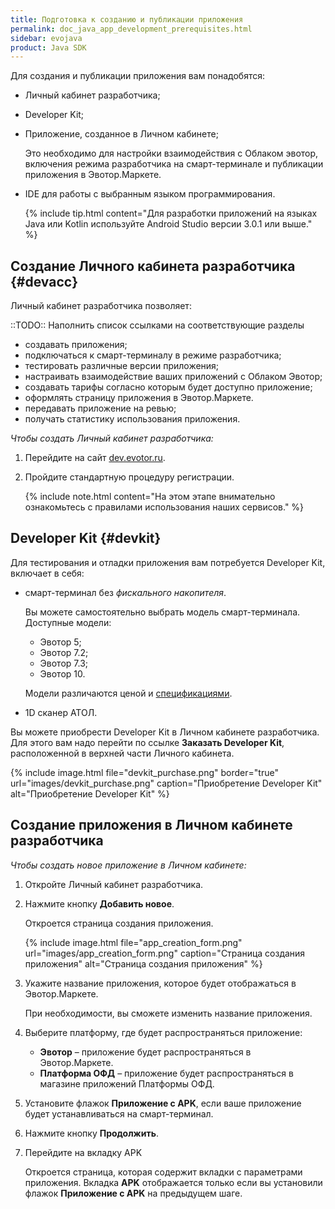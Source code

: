 ```yaml
---
title: Подготовка к созданию и публикации приложения
permalink: doc_java_app_development_prerequisites.html
sidebar: evojava
product: Java SDK
---
```


Для создания и публикации приложения вам понадобятся:

* Личный кабинет разработчика;
* Developer Kit;
* Приложение, созданное в Личном кабинете;

  Это необходимо для настройки взаимодействия с Облаком эвотор, включения режима разработчика на смарт-терминале и публикации приложения в Эвотор.Маркете.

* IDE для работы с выбранным языком программирования.

   {% include tip.html content="Для разработки приложений на языках Java или Kotlin используйте Android Studio версии 3.0.1 или выше." %}

## Создание Личного кабинета разработчика {#devacc}

Личный кабинет разработчика позволяет:

::TODO:: Наполнить список ссылками на соответствующие разделы

* создавать приложения;
* подключаться к смарт-терминалу в режиме разработчика;
* тестировать различные версии приложения;
* настраивать взаимодействие ваших приложений с Облаком Эвотор;
* создавать тарифы согласно которым будет доступно приложение;
* оформлять страницу приложения в Эвотор.Маркете.
* передавать приложение на ревью;
* получать статистику использования приложения.

*Чтобы создать Личный кабинет разработчика:*

1. Перейдите на сайт [dev.evotor.ru](https://dev.evotor.ru).
2. Пройдите стандартную процедуру регистрации.

   {% include note.html content="На этом этапе внимательно ознакомьтесь с правилами использования наших сервисов." %}

## Developer Kit {#devkit}

Для тестирования и отладки приложения вам потребуется Developer Kit, включает в себя:

* смарт-терминал без *фискального накопителя*.

   Вы можете самостоятельно выбрать модель смарт-терминала. Доступные модели:

   * Эвотор 5;
   * Эвотор 7.2;
   * Эвотор 7.3;
   * Эвотор 10.

   Модели различаются ценой и [спецификациями](./ссылканаразделсоспецификациямиустройств.).

* 1D сканер АТОЛ.

Вы можете приобрести Developer Kit в Личном кабинете разработчика. Для этого вам надо перейти по ссылке **Заказать Developer Kit**, расположенной в верхней части Личного кабинета.

{% include image.html file="devkit_purchase.png" border="true" url="images/devkit_purchase.png" caption="Приобретение Developer Kit" alt="Приобретение Developer Kit" %}

## Создание приложения в Личном кабинете разработчика

*Чтобы создать новое приложение в Личном кабинете:*

1. Откройте Личный кабинет разработчика.
2. Нажмите кнопку **Добавить новое**.

   Откроется страница создания приложения.

   {% include image.html file="app_creation_form.png" url="images/app_creation_form.png" caption="Страница создания приложения" alt="Страница создания приложения" %}

3. Укажите название приложения, которое будет отображаться в Эвотор.Маркете.

   При необходимости, вы сможете изменить название приложения.

4. Выберите платформу, где будет распространяться приложение:

   * **Эвотор** – приложение будет распространяться в Эвотор.Маркете.
   * **Платформа ОФД** – приложение будет распространяться в магазине приложений Платформы ОФД.

5. Установите флажок **Приложение с APK**, если ваше приложение будет устанавливаться на смарт-терминал.
6. Нажмите кнопку **Продолжить**.
7. Перейдите на вкладку APK

   Откроется страница, которая содержит вкладки с параметрами приложения. Вкладка **APK** отображается только если вы установили флажок **Приложение с APK** на предыдущем шаге.
